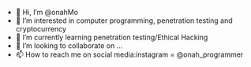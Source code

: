 - 👋 Hi, I’m @onahMo
- 👀 I’m interested in computer programming, penetration testing and cryptocurrency
- 🌱 I’m currently learning penetration testing/Ethical Hacking
- 💞️ I’m looking to collaborate on ...
- 📫 How to reach me on social media:instagram = @onah_programmer

<!---
onahMo/onahMo is a ✨ special ✨ repository because its `README.md` (this file) appears on your GitHub profile.
You can click the Preview link to take a look at your changes.
--->
